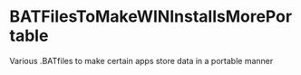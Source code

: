 # BATFilesToMakeWINInstallsMorePortable
Various .BATfiles to make certain apps store data in a portable manner
